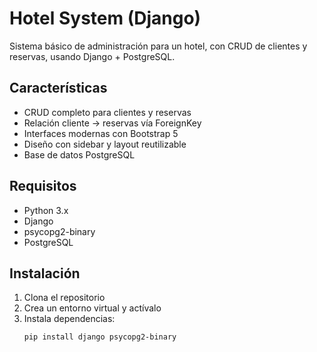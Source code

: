 # Hotel System (Django)

Sistema básico de administración para un hotel, con CRUD de clientes y reservas, usando Django + PostgreSQL.

## Características

- CRUD completo para clientes y reservas  
- Relación cliente → reservas vía ForeignKey  
- Interfaces modernas con Bootstrap 5  
- Diseño con sidebar y layout reutilizable  
- Base de datos PostgreSQL  

## Requisitos

- Python 3.x  
- Django  
- psycopg2-binary  
- PostgreSQL  

## Instalación

1. Clona el repositorio  
2. Crea un entorno virtual y actívalo  
3. Instala dependencias:  
   ```bash
   pip install django psycopg2-binary
